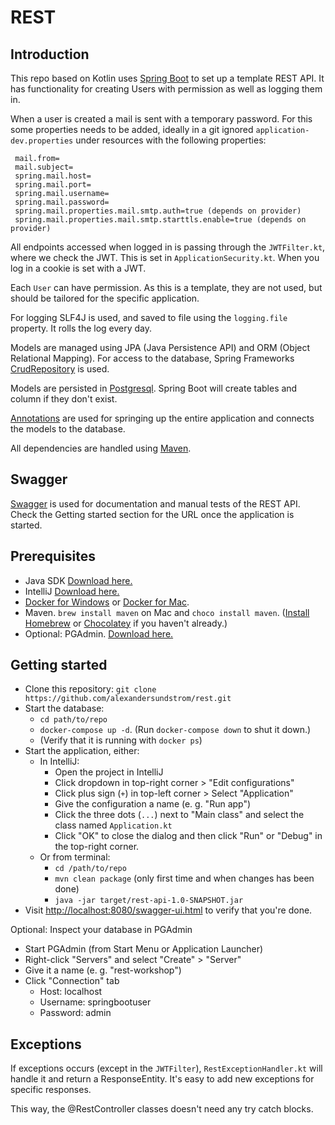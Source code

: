 # REST

## Introduction
This repo based on Kotlin uses [Spring Boot](https://spring.io/projects/spring-boot) to set up a template REST API. It 
has functionality for creating Users with permission as well as logging them in.

When a user is created a mail is sent with a temporary password. For this some properties needs to be added, ideally in 
a git ignored `application-dev.properties` under resources with the following properties:
  ```
   mail.from=
   mail.subject=
   spring.mail.host=
   spring.mail.port=
   spring.mail.username=
   spring.mail.password=
   spring.mail.properties.mail.smtp.auth=true (depends on provider)
   spring.mail.properties.mail.smtp.starttls.enable=true (depends on provider)
   ```
 
All endpoints accessed when logged in is passing through the `JWTFilter.kt`, where we check the JWT. This is set in 
`ApplicationSecurity.kt`. When you log in a cookie is set with a JWT.

Each `User` can have permission. As this is a template, they are not used, but should be tailored for the specific application.

For logging SLF4J is used, and saved to file using the `logging.file` property. It rolls the log every day.

Models are managed using JPA (Java Persistence API) and ORM (Object Relational Mapping). For access to the database,
Spring Frameworks [CrudRepository](https://docs.spring.io/spring-data/data-commons/docs/1.6.1.RELEASE/reference/html/repositories.html) is used.

Models are persisted in [Postgresql](https://www.postgresql.org/). Spring Boot will create tables and column if they 
don't exist.

[Annotations](https://en.wikipedia.org/wiki/Java_annotation) are used for springing up the entire application and 
connects the models to the database.

All dependencies are handled using [Maven](https://maven.apache.org/).

## Swagger
[Swagger](https://swagger.io/) is used for documentation and manual tests of the REST API. Check the Getting started
section for the URL once the application is started.

## Prerequisites
- Java SDK [Download here.](https://www.oracle.com/technetwork/java/javase/downloads/index.html)
- IntelliJ [Download here.](https://www.jetbrains.com/idea/download/)
- [Docker for Windows](https://hub.docker.com/editions/community/docker-ce-desktop-windows) or [Docker for Mac](https://hub.docker.com/editions/community/docker-ce-desktop-mac).
- Maven. `brew install maven` on Mac and `choco install maven`. ([Install Homebrew](https://brew.sh/index_sv) or [Chocolatey](https://chocolatey.org/docs/installation) if you haven't already.)
- Optional: PGAdmin. [Download here.](https://www.pgadmin.org/download/)

## Getting started
- Clone this repository: `git clone https://github.com/alexandersundstrom/rest.git`
- Start the database:
  - `cd path/to/repo`
  - `docker-compose up -d`. (Run `docker-compose down` to shut it down.)
  - (Verify that it is running with `docker ps`)
- Start the application, either:
  - In IntelliJ:
    - Open the project in IntelliJ
    - Click dropdown in top-right corner > "Edit configurations"
    - Click plus sign (`+`) in top-left corner > Select "Application"
    - Give the configuration a name (e. g. "Run app")
    - Click the three dots (`...`) next to "Main class" and select the class named `Application.kt`
    - Click "OK" to close the dialog and then click "Run" or "Debug" in the top-right corner.
  - Or from terminal:
    - `cd /path/to/repo`
    - `mvn clean package` (only first time and when changes has been done)
    - `java -jar target/rest-api-1.0-SNAPSHOT.jar`
- Visit [http://localhost:8080/swagger-ui.html](http://localhost:8080/swagger-ui.html) to verify that you're done.

Optional: Inspect your database in PGAdmin
- Start PGAdmin (from Start Menu or Application Launcher)
- Right-click "Servers" and select "Create" > "Server"
- Give it a name (e. g. "rest-workshop")
- Click "Connection" tab
  - Host: localhost
  - Username: springbootuser
  - Password: admin

## Exceptions
If exceptions occurs (except in the `JWTFilter`), `RestExceptionHandler.kt` will handle it and return a ResponseEntity.
It's easy to add new exceptions for specific responses. 

This way, the @RestController classes doesn't need any try catch 
blocks.